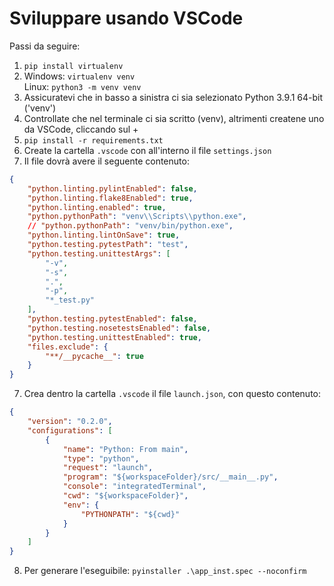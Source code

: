 # Sviluppare usando VSCode

Passi da seguire:
1. `pip install virtualenv`
2. Windows: `virtualenv venv`  
   Linux: `python3 -m venv venv`
3. Assicuratevi che in basso a sinistra ci sia selezionato Python 3.9.1 64-bit ('venv')
4. Controllate che nel terminale ci sia scritto (venv), altrimenti createne uno da VSCode, cliccando sul +
4. `pip install -r requirements.txt`
5. Create la cartella `.vscode` con all'interno il file `settings.json`
6. Il file dovrà avere il seguente contenuto:
```json
{
    "python.linting.pylintEnabled": false,
    "python.linting.flake8Enabled": true,
    "python.linting.enabled": true,
    "python.pythonPath": "venv\\Scripts\\python.exe",
    // "python.pythonPath": "venv/bin/python.exe",
    "python.linting.lintOnSave": true,
    "python.testing.pytestPath": "test",
    "python.testing.unittestArgs": [
        "-v",
        "-s",
        ".",
        "-p",
        "*_test.py"
    ],
    "python.testing.pytestEnabled": false,
    "python.testing.nosetestsEnabled": false,
    "python.testing.unittestEnabled": true,
    "files.exclude": {
        "**/__pycache__": true
    }
}
```
7. Crea dentro la cartella `.vscode` il file  `launch.json`, con questo contenuto:
```json
{
    "version": "0.2.0",
    "configurations": [
        {
            "name": "Python: From main",
            "type": "python",
            "request": "launch",
            "program": "${workspaceFolder}/src/__main__.py",
            "console": "integratedTerminal",
            "cwd": "${workspaceFolder}",
            "env": {
                "PYTHONPATH": "${cwd}"
            }
        }
    ]
}
```
8. Per generare l'eseguibile: `pyinstaller .\app_inst.spec --noconfirm`
